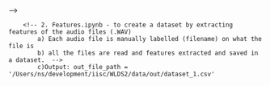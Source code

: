<!-- # WLDS
# Steps:
<!-- #   1. Prep.ipynb - to figure out which features need to be extracted. Experiements are done with several parameters
        a) On one sample hardcoded data file, data_21_FD.wav, extract different features
        b) MFCC (Mel-Frequency Cepstral Coefficients), Zero-crossing rate, Energy, Spectral-roll off, Spectral entropy  --> -->
        <!-- 2. Features.ipynb - to create a dataset by extracting features of the audio files (.WAV)
            a) Each audio file is manually labelled (filename) on what the file is
            b) all the files are read and features extracted and saved in a dataset.  -->
            c)Output: out_file_path = '/Users/ns/development/iisc/WLDS2/data/out/dataset_1.csv'
        
